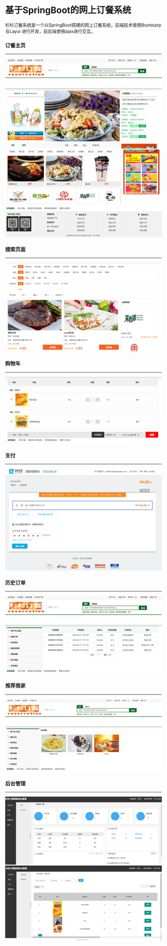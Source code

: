 # 基于SpringBoot的网上订餐系统
杉杉订餐系统是一个以SpringBoot搭建的网上订餐系统，前端技术使用Bootstarp与Layui
进行开发，前后端使用ajax进行交互。
### 订餐主页
----------
![主页](images/zhuye1.png)
![主页](images/zhuye2.png)
### 搜索页面
----------
![主页](images/chaxun.png)
### 购物车
----------
![主页](images/gouwuche.png)
### 支付
----------
![主页](images/zhifu.png)
### 历史订单
----------
![主页](images/dingdan.png)
### 推荐商家
----------
![主页](images/tuijian.png)
### 后台管理
----------
![主页](images/houtai1.png)
![主页](images/houtai2.png)  
